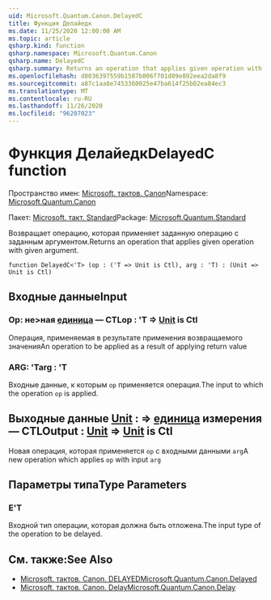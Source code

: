 ```yaml
---
uid: Microsoft.Quantum.Canon.DelayedC
title: Функция Делайедк
ms.date: 11/25/2020 12:00:00 AM
ms.topic: article
qsharp.kind: function
qsharp.namespace: Microsoft.Quantum.Canon
qsharp.name: DelayedC
qsharp.summary: Returns an operation that applies given operation with given argument.
ms.openlocfilehash: d8036397559b1587b806f701d89e892eea2da8f9
ms.sourcegitcommit: a87c1aa8e7453360025e47ba614f25b02ea84ec3
ms.translationtype: MT
ms.contentlocale: ru-RU
ms.lasthandoff: 11/26/2020
ms.locfileid: "96207023"
---
```

# <a name="delayedc-function"></a><span data-ttu-id="e7e8d-102">Функция Делайедк</span><span class="sxs-lookup"><span data-stu-id="e7e8d-102">DelayedC function</span></span>

<span data-ttu-id="e7e8d-103">Пространство имен: [Microsoft. тактов. Canon](xref:Microsoft.Quantum.Canon)</span><span class="sxs-lookup"><span data-stu-id="e7e8d-103">Namespace: [Microsoft.Quantum.Canon](xref:Microsoft.Quantum.Canon)</span></span>

<span data-ttu-id="e7e8d-104">Пакет: [Microsoft. такт. Standard](https://nuget.org/packages/Microsoft.Quantum.Standard)</span><span class="sxs-lookup"><span data-stu-id="e7e8d-104">Package: [Microsoft.Quantum.Standard](https://nuget.org/packages/Microsoft.Quantum.Standard)</span></span>


<span data-ttu-id="e7e8d-105">Возвращает операцию, которая применяет заданную операцию с заданным аргументом.</span><span class="sxs-lookup"><span data-stu-id="e7e8d-105">Returns an operation that applies given operation with given argument.</span></span>

```qsharp
function DelayedC<'T> (op : ('T => Unit is Ctl), arg : 'T) : (Unit => Unit is Ctl)
```


## <a name="input"></a><span data-ttu-id="e7e8d-106">Входные данные</span><span class="sxs-lookup"><span data-stu-id="e7e8d-106">Input</span></span>

### <a name="op--t--unit--is-ctl"></a><span data-ttu-id="e7e8d-107">Op: не>ная [единица](xref:microsoft.quantum.lang-ref.unit)  — CTL</span><span class="sxs-lookup"><span data-stu-id="e7e8d-107">op : 'T => [Unit](xref:microsoft.quantum.lang-ref.unit)  is Ctl</span></span>

<span data-ttu-id="e7e8d-108">Операция, применяемая в результате применения возвращаемого значения</span><span class="sxs-lookup"><span data-stu-id="e7e8d-108">An operation to be applied as a result of applying return value</span></span>


### <a name="arg--t"></a><span data-ttu-id="e7e8d-109">ARG: 'T</span><span class="sxs-lookup"><span data-stu-id="e7e8d-109">arg : 'T</span></span>

<span data-ttu-id="e7e8d-110">Входные данные, к которым `op` применяется операция.</span><span class="sxs-lookup"><span data-stu-id="e7e8d-110">The input to which the operation `op` is applied.</span></span>



## <a name="output--unit--unit--is-ctl"></a><span data-ttu-id="e7e8d-111">Выходные данные [Unit](xref:microsoft.quantum.lang-ref.unit) : => [единица](xref:microsoft.quantum.lang-ref.unit) измерения — CTL</span><span class="sxs-lookup"><span data-stu-id="e7e8d-111">Output : [Unit](xref:microsoft.quantum.lang-ref.unit) => [Unit](xref:microsoft.quantum.lang-ref.unit)  is Ctl</span></span>

<span data-ttu-id="e7e8d-112">Новая операция, которая применяется `op` с входными данными `arg`</span><span class="sxs-lookup"><span data-stu-id="e7e8d-112">A new operation which applies `op` with input `arg`</span></span>

## <a name="type-parameters"></a><span data-ttu-id="e7e8d-113">Параметры типа</span><span class="sxs-lookup"><span data-stu-id="e7e8d-113">Type Parameters</span></span>

### <a name="t"></a><span data-ttu-id="e7e8d-114">Е</span><span class="sxs-lookup"><span data-stu-id="e7e8d-114">'T</span></span>

<span data-ttu-id="e7e8d-115">Входной тип операции, которая должна быть отложена.</span><span class="sxs-lookup"><span data-stu-id="e7e8d-115">The input type of the operation to be delayed.</span></span>

## <a name="see-also"></a><span data-ttu-id="e7e8d-116">См. также:</span><span class="sxs-lookup"><span data-stu-id="e7e8d-116">See Also</span></span>

- [<span data-ttu-id="e7e8d-117">Microsoft. тактов. Canon. DELAYED</span><span class="sxs-lookup"><span data-stu-id="e7e8d-117">Microsoft.Quantum.Canon.Delayed</span></span>](xref:Microsoft.Quantum.Canon.Delayed)
- [<span data-ttu-id="e7e8d-118">Microsoft. тактов. Canon. Delay</span><span class="sxs-lookup"><span data-stu-id="e7e8d-118">Microsoft.Quantum.Canon.Delay</span></span>](xref:Microsoft.Quantum.Canon.Delay)
